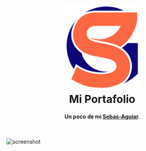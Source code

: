 <h1 align="center">
  <br>
  <img src="./src/assets/logo_PersonalR.png" alt="" width="200"></a>
  <br>
  Mi Portafolio
  <br>
</h1>


<h4 align="center">Un poco de mi <a href="https://aguiar-sebas.github.io/portafolio-react-sebas/" target="_blank">Sebas-Aguiar</a>.</h4>

<br>

![screenshot](https://github.com/AGUIAR-SEBAS/portafolio-react-sebas/blob/main/src/assets/screenshot.png)

